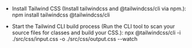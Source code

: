 - Install Tailwind CSS (Install tailwindcss and @tailwindcss/cli via npm.):
    npm install tailwindcss @tailwindcss/cli

- Start the Tailwind CLI build process (Run the CLI tool to scan your source files for classes and build your CSS.):
    npx @tailwindcss/cli -i ./src/css/input.css -o ./src/css/output.css --watch